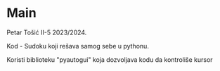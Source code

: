 # Main
Petar Tošić II-5 2023/2024.

Kod - Sudoku koji rešava samog sebe u pythonu.

Koristi biblioteku "pyautogui" koja dozvoljava kodu da kontroliše kursor
